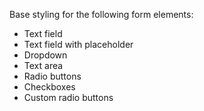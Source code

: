 Base styling for the following form elements:

- Text field
- Text field with placeholder
- Dropdown
- Text area
- Radio buttons
- Checkboxes
- Custom radio buttons
